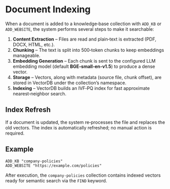# Document Indexing

When a document is added to a knowledge‑base collection with `ADD_KB` or `ADD_WEBSITE`, the system performs several steps to make it searchable:

1. **Content Extraction** – Files are read and plain‑text is extracted (PDF, DOCX, HTML, etc.).
2. **Chunking** – The text is split into 500‑token chunks to keep embeddings manageable.
3. **Embedding Generation** – Each chunk is sent to the configured LLM embedding model (default **BGE‑small‑en‑v1.5**) to produce a dense vector.
4. **Storage** – Vectors, along with metadata (source file, chunk offset), are stored in VectorDB under the collection’s namespace.
5. **Indexing** – VectorDB builds an IVF‑PQ index for fast approximate nearest‑neighbor search.

## Index Refresh

If a document is updated, the system re‑processes the file and replaces the old vectors. The index is automatically refreshed; no manual action is required.

## Example

```basic
ADD_KB "company-policies"
ADD_WEBSITE "https://example.com/policies"
```

After execution, the `company-policies` collection contains indexed vectors ready for semantic search via the `FIND` keyword.
